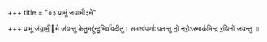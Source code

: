 +++
title = "०३ प्रामूं जयाभी३मे"

+++
प्रामूं ज॑या॒भी॒मे ज॑यन्तु केतु॒मद्दु॑न्दु॒भिर्वा॑वदीतु। समश्व॑पर्णाः पतन्तु नो॒ नरो॒ऽस्माक॑मिन्द्र र॒थिनो॑ जयन्तु ॥